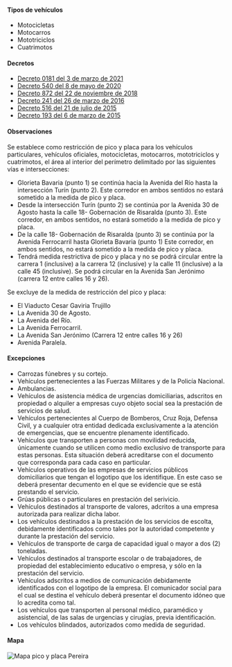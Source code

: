 #### Tipos de vehículos

- Motocicletas
- Motocarros
- Mototriciclos
- Cuatrimotos

#### Decretos

- [Decreto 0181 del 3 de marzo de 2021](https://movilidadpereira.gov.co/Documentos/Dependencias/2021/DecretosExternos/DECRETO_MUNICIPAL_DE_PEREIRA_NO._0181_DE_MARZO_03_DE_2021_PICO_Y_PLACA_PEREIRA_2021.pdf)
- [Decreto 540 del 8 de mayo de 2020](http://www.pereira.gov.co/Transparencia/Normatividad/DECRETOS/2020/DECRETO%20MUNICIPAL%20DE%20PEREIRA%20NO.%20540%20DE%2008%20DE%20MAYO%20DE%202020_ADOPCION%20DE%20DECRETO%20636%20DE%202020%20.pdf.pdf)
- [Decreto 872 del 22 de noviembre de 2018](https://pyphoy.s3.amazonaws.com/docs/pereira/decreto-872-del-22-de-noviembre-de-2018.pdf)
- [Decreto 241 del 26 de marzo de 2016](https://pyphoy.s3.amazonaws.com/docs/pereira/decreto-241-del-26-de-marzo-de-2016.pdf)
- [Decreto 516 del 21 de julio de 2015](https://pyphoy.s3.amazonaws.com/docs/pereira/decreto-516-del-21-de-julio-de-2015.pdf)
- [Decreto 193 del 6 de marzo de 2015](https://pyphoy.s3.amazonaws.com/docs/pereira/decreto-193-del-6-de-marzo-de-2015.pdf)

#### Observaciones

Se establece como restricción de pico y placa para los vehículos particulares, vehículos oficiales, motocicletas, motocarros, mototriciclos y cuatrimotos, el área al interior del perímetro delimitado por las siguientes vías e intersecciones:

- Glorieta Bavaria (punto 1) se continúa hacia la Avenida del Río hasta la intersección Turín (punto 2). Este corredor en ambos sentidos no estará sometido a la medida de pico y placa.
- Desde la intersección Turín (punto 2) se continúa por la Avenida 30 de Agosto hasta la calle 18- Gobernación de Risaralda (punto 3). Este corredor, en ambos sentidos, no estará sometido a la medida de pico y placa.
- De la calle 18- Gobernación de Risaralda (punto 3) se continúa por la Avenida Ferrocarril hasta Glorieta Bavaria (punto 1) Este corredor, en ambos sentidos, no estará sometido a la medida de pico y placa.
- Tendrá medida restrictiva de pico y placa y no se podrá circular entre la carrera 1 (inclusive) a la carrera 12 (inclusive) y la calle 11 (inclusive) a la calle 45 (inclusive). Se podrá circular en la Avenida San Jerónimo (carrera 12 entre calles 16 y 26).

Se excluye de la medida de restricción del pico y placa:

- El Viaducto Cesar Gaviria Trujillo
- La Avenida 30 de Agosto.
- La Avenida del Río.
- La Avenida Ferrocarril.
- La Avenida San Jerónimo (Carrera 12 entre calles 16 y 26)
- Avenida Paralela.

#### Excepciones

- Carrozas fúnebres y su cortejo.
- Vehículos pertenecientes a las Fuerzas Militares y de la Policía Nacional.
- Ambulancias.
- Vehículos de asistencia médica de urgencias domiciliarias, adscritos en propiedad o alquiler a empresas cuyo objeto social sea la prestación de servicios de salud.
- Vehículos pertenecientes al Cuerpo de Bomberos, Cruz Roja, Defensa Civil, y a cualquier otra entidad dedicada exclusivamente a la atención de emergencias, que se encuentre plenamente identificado.
- Vehículos que transporten a personas con movilidad reducida, únicamente cuando se utilicen como medio exclusivo de transporte para estas personas. Esta situación deberá acreditarse con el documento que corresponda para cada caso en particular.
- Vehículos operativos de las empresas de servicios públicos domiciliarios que tengan el logotipo que los identifique. En este caso se deberá presentar decumento en el que se evidencie que se está prestando el servicio.
- Grúas públicas o particulares en prestación del serivicio.
- Vehículos destinados al transporte de valores, adcritos a una empresa autorizada para realizar dicha labor.
- Los vehículos destinados a la prestación de los servicios de escolta, debidamente identificados como tales por la autoridad competente y durante la prestación del servicio.
- Vehículos de transporte de carga de capacidad igual o mayor a dos (2) toneladas.
- Vehículos destinados al transporte escolar o de trabajadores, de propiedad del establecimiento educativo o empresa, y sólo en la prestación del servicio.
- Vehículos adscritos a medios de comunicación debidamente identificados con el logotipo de la empresa. El comunicador social para el cual se destina el vehículo deberá presentar el documento idóneo que lo acredita como tal.
- Los vehículos que transporten al personal médico, paramédico y asistencial, de las salas de urgencias y cirugías, previa identificación.
- Los vehículos blindados, autorizados como medida de seguridad.

#### Mapa

![Mapa pico y placa Pereira](/images/pico-y-placa-pereira.jpeg)

